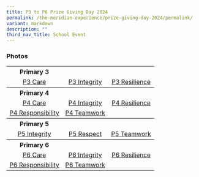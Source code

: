 ```yaml
---
title: P3 to P6 Prize Giving Day 2024
permalink: /the-meridian-experience/prize-giving-day-2024/permalink/
variant: markdown
description: ""
third_nav_title: School Event
---
```

<h3>Photos</h3>

<table style="width:100%">
	<tbody>
		<tr>
			<th>Primary 3</th>
			<th></th>
			<th></th>
		</tr>
		<tr>
        <td style="text-align:center"><a target="_blank" href="https://photos.app.goo.gl/dNq3xgijTHB7CCN76">P3 Care</a></td>
        <td style="text-align:center"><a target="_blank" href="https://photos.app.goo.gl/ZxTvuLCpEJS8L6jV9">P3 Integrity</a></td>
        <td style="text-align:center"><a target="_blank" href="https://photos.app.goo.gl/6zkPychXGQpbVkR46">P3 Resilience</a></td>
    </tr>
		<tr>
			<th>Primary 4</th>
			<th></th>
			<th></th>
		</tr>
		<tr>
        <td style="text-align:center"><a target="_blank" href="https://photos.app.goo.gl/tkWozTJvfwtEeVca6">P4 Care</a></td>
        <td style="text-align:center"><a target="_blank" href="https://photos.app.goo.gl/mLVVB2UfHSUqKPa37">P4 Integrity</a></td>
        <td style="text-align:center"><a target="_blank" href="https://photos.app.goo.gl/qNygzLiUYQzproJx9">P4 Resilience</a></td>
    </tr>
		<tr>
        <td style="text-align:center"><a target="_blank" href="https://photos.app.goo.gl/TVcYri4S6HWhHXJk9">P4 Responsibility</a></td>
        <td style="text-align:center"><a target="_blank" href="https://photos.app.goo.gl/JugkmZJMRNFDtuAB8">P4 Teamwork</a></td>
        <td></td>
    </tr>
		<tr>
			<th>Primary 5</th>
			<th></th>
			<th></th>
		</tr>
		<tr>
        <td style="text-align:center"><a target="_blank" href="https://photos.app.goo.gl/MXve5aG1ns1bKMG3A">P5 Integrity</a></td>
        <td style="text-align:center"><a target="_blank" href="https://photos.app.goo.gl/KtfGXWJxKoBuswB38">P5 Respect</a></td>
        <td style="text-align:center"><a target="_blank" href="https://photos.app.goo.gl/gXjbjqvhfiUVALe4A">P5 Teamwork</a></td>
    </tr>
		<tr>
			<th>Primary 6</th>
			<th></th>
			<th></th>
		</tr>
		<tr>
        <td style="text-align:center"><a target="_blank" href="https://photos.app.goo.gl/5uiXpMaAptH9wey26">P6 Care</a></td>
         <td style="text-align:center"><a target="_blank" href="https://photos.app.goo.gl/RQcrEnyfjHkCHFj3A">P6 Integrity</a></td>
        <td style="text-align:center"><a target="_blank" href="https://photos.app.goo.gl/jkkwx7tiwF6H6meJ6">P6 Resilience</a></td>
    </tr>
	<tr>
        <td style="text-align:center"><a target="_blank" href="https://photos.app.goo.gl/G3X9Kpff4gwgN6xw7">P6 Responsibility</a></td>
        <td style="text-align:center"><a target="_blank" href="https://photos.app.goo.gl/4M2o5RxjdgBA749W8">P6 Teamwork</a></td>
        <td></td>
    </tr>
		</tbody></table>